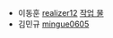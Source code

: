 - 이동훈 [realizer12](https://github.com/realizer12) 
[작업 물](https://github.com/ExodusEnt-Android/android_book_project/realize12)
- 김민규 [mingue0605](https://github.com/mingue0605)
